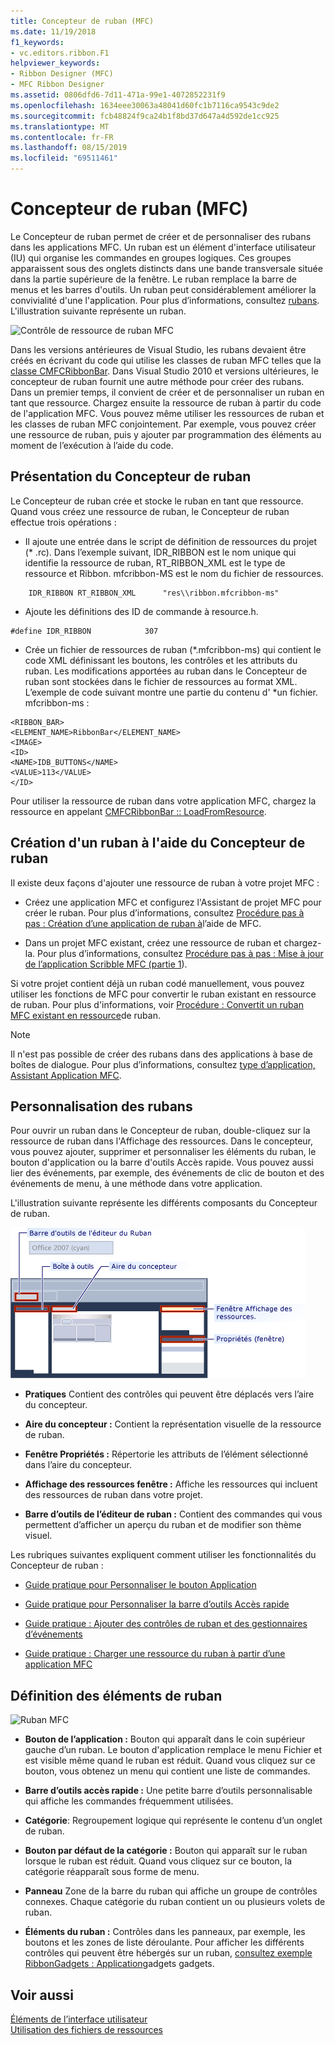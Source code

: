 ```yaml
---
title: Concepteur de ruban (MFC)
ms.date: 11/19/2018
f1_keywords:
- vc.editors.ribbon.F1
helpviewer_keywords:
- Ribbon Designer (MFC)
- MFC Ribbon Designer
ms.assetid: 0806dfd6-7d11-471a-99e1-4072852231f9
ms.openlocfilehash: 1634eee30063a48041d60fc1b7116ca9543c9de2
ms.sourcegitcommit: fcb48824f9ca24b1f8bd37d647a4d592de1cc925
ms.translationtype: MT
ms.contentlocale: fr-FR
ms.lasthandoff: 08/15/2019
ms.locfileid: "69511461"
---
```

# <a name="ribbon-designer-mfc"></a>Concepteur de ruban (MFC)

Le Concepteur de ruban permet de créer et de personnaliser des rubans dans les applications MFC. Un ruban est un élément d'interface utilisateur (IU) qui organise les commandes en groupes logiques. Ces groupes apparaissent sous des onglets distincts dans une bande transversale située dans la partie supérieure de la fenêtre. Le ruban remplace la barre de menus et les barres d'outils. Un ruban peut considérablement améliorer la convivialité d'une l'application. Pour plus d’informations, consultez [rubans](/windows/win32/uxguide/cmd-ribbons). L'illustration suivante représente un ruban.

![Contrôle de ressource de ruban MFC](../mfc/media/ribbon_no_callouts.png "Contrôle de ressource de ruban MFC")

Dans les versions antérieures de Visual Studio, les rubans devaient être créés en écrivant du code qui utilise les classes de ruban MFC telles que la [classe CMFCRibbonBar](../mfc/reference/cmfcribbonbar-class.md). Dans Visual Studio 2010 et versions ultérieures, le concepteur de ruban fournit une autre méthode pour créer des rubans. Dans un premier temps, il convient de créer et de personnaliser un ruban en tant que ressource. Chargez ensuite la ressource de ruban à partir du code de l'application MFC. Vous pouvez même utiliser les ressources de ruban et les classes de ruban MFC conjointement. Par exemple, vous pouvez créer une ressource de ruban, puis y ajouter par programmation des éléments au moment de l’exécution à l’aide du code.

## <a name="understanding-the-ribbon-designer"></a>Présentation du Concepteur de ruban

Le Concepteur de ruban crée et stocke le ruban en tant que ressource. Quand vous créez une ressource de ruban, le Concepteur de ruban effectue trois opérations :

- Il ajoute une entrée dans le script de définition de ressources du projet (* .rc). Dans l’exemple suivant, IDR_RIBBON est le nom unique qui identifie la ressource de ruban, RT_RIBBON_XML est le type de ressource et Ribbon. mfcribbon-MS est le nom du fichier de ressources.

```
    IDR_RIBBON RT_RIBBON_XML      "res\\ribbon.mfcribbon-ms"
```

- Ajoute les définitions des ID de commande à resource.h.

```
#define IDR_RIBBON            307
```

- Crée un fichier de ressources de ruban (*.mfcribbon-ms) qui contient le code XML définissant les boutons, les contrôles et les attributs du ruban. Les modifications apportées au ruban dans le Concepteur de ruban sont stockées dans le fichier de ressources au format XML. L’exemple de code suivant montre une partie du contenu d' \*un fichier. mfcribbon-ms :

```
<RIBBON_BAR>
<ELEMENT_NAME>RibbonBar</ELEMENT_NAME>
<IMAGE>
<ID>
<NAME>IDB_BUTTONS</NAME>
<VALUE>113</VALUE>
</ID>
```

Pour utiliser la ressource de ruban dans votre application MFC, chargez la ressource en appelant [CMFCRibbonBar :: LoadFromResource](../mfc/reference/cmfcribbonbar-class.md#loadfromresource).

## <a name="creating-a-ribbon-by-using-the-ribbon-designer"></a>Création d'un ruban à l'aide du Concepteur de ruban

Il existe deux façons d'ajouter une ressource de ruban à votre projet MFC :

- Créez une application MFC et configurez l'Assistant de projet MFC pour créer le ruban. Pour plus d’informations, consultez [Procédure pas à pas : Création d’une application de ruban à](../mfc/walkthrough-creating-a-ribbon-application-by-using-mfc.md)l’aide de MFC.

- Dans un projet MFC existant, créez une ressource de ruban et chargez-la. Pour plus d’informations, consultez [Procédure pas à pas : Mise à jour de l’application Scribble MFC (partie 1](../mfc/walkthrough-updating-the-mfc-scribble-application-part-1.md)).

Si votre projet contient déjà un ruban codé manuellement, vous pouvez utiliser les fonctions de MFC pour convertir le ruban existant en ressource de ruban. Pour plus d'informations, voir [Procédure : Convertit un ruban MFC existant en ressource](../mfc/how-to-convert-an-existing-mfc-ribbon-to-a-ribbon-resource.md)de ruban.

> [!NOTE]
>  Il n'est pas possible de créer des rubans dans des applications à base de boîtes de dialogue. Pour plus d’informations, consultez [type d’application, Assistant Application MFC](../mfc/reference/application-type-mfc-application-wizard.md).

## <a name="customizing-ribbons"></a>Personnalisation des rubans

Pour ouvrir un ruban dans le Concepteur de ruban, double-cliquez sur la ressource de ruban dans l'Affichage des ressources. Dans le concepteur, vous pouvez ajouter, supprimer et personnaliser les éléments du ruban, le bouton d'application ou la barre d'outils Accès rapide. Vous pouvez aussi lier des événements, par exemple, des événements de clic de bouton et des événements de menu, à une méthode dans votre application.

L'illustration suivante représente les différents composants du Concepteur de ruban.

![Concepteur de ruban MFC](../mfc/media/ribbon_designer.png "Concepteur de ruban MFC")

- **Pratiques** Contient des contrôles qui peuvent être déplacés vers l’aire du concepteur.

- **Aire du concepteur :** Contient la représentation visuelle de la ressource de ruban.

- **Fenêtre Propriétés :** Répertorie les attributs de l’élément sélectionné dans l’aire du concepteur.

- **Affichage des ressources fenêtre :** Affiche les ressources qui incluent des ressources de ruban dans votre projet.

- **Barre d’outils de l’éditeur de ruban :** Contient des commandes qui vous permettent d’afficher un aperçu du ruban et de modifier son thème visuel.

Les rubriques suivantes expliquent comment utiliser les fonctionnalités du Concepteur de ruban :

- [Guide pratique pour Personnaliser le bouton Application](../mfc/how-to-customize-the-application-button.md)

- [Guide pratique pour Personnaliser la barre d’outils Accès rapide](../mfc/how-to-customize-the-quick-access-toolbar.md)

- [Guide pratique : Ajouter des contrôles de ruban et des gestionnaires d’événements](../mfc/how-to-add-ribbon-controls-and-event-handlers.md)

- [Guide pratique : Charger une ressource du ruban à partir d’une application MFC](../mfc/how-to-load-a-ribbon-resource-from-an-mfc-application.md)

## <a name="definitions-of-ribbon-elements"></a>Définition des éléments de ruban

![Ruban MFC](../mfc/media/ribbon.png "Ruban MFC")

- **Bouton de l’application :** Bouton qui apparaît dans le coin supérieur gauche d’un ruban. Le bouton d'application remplace le menu Fichier et est visible même quand le ruban est réduit. Quand vous cliquez sur ce bouton, vous obtenez un menu qui contient une liste de commandes.

- **Barre d’outils accès rapide :** Une petite barre d’outils personnalisable qui affiche les commandes fréquemment utilisées.

- **Catégorie**: Regroupement logique qui représente le contenu d’un onglet de ruban.

- **Bouton par défaut de la catégorie :** Bouton qui apparaît sur le ruban lorsque le ruban est réduit. Quand vous cliquez sur ce bouton, la catégorie réapparaît sous forme de menu.

- **Panneau** Zone de la barre du ruban qui affiche un groupe de contrôles connexes. Chaque catégorie du ruban contient un ou plusieurs volets de ruban.

- **Éléments du ruban :** Contrôles dans les panneaux, par exemple, les boutons et les zones de liste déroulante. Pour afficher les différents contrôles qui peuvent être hébergés sur un ruban, [consultez exemple RibbonGadgets : Application](../overview/visual-cpp-samples.md)gadgets gadgets.

## <a name="see-also"></a>Voir aussi

[Éléments de l’interface utilisateur](../mfc/user-interface-elements-mfc.md)<br/>
[Utilisation des fichiers de ressources](../windows/working-with-resource-files.md)
